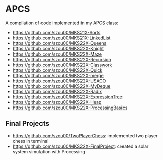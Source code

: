 # APCS

A compilation of code implemented in my APCS class:

- https://github.com/szou00/MKS21X-Sorts
- https://github.com/szou00/MKS21X-LinkedList
- https://github.com/szou00/MKS22X-Queens
- https://github.com/szou00/MKS22X-Knight
- https://github.com/szou00/MKS22X-Maze
- https://github.com/szou00/MKS22X-Recursion
- https://github.com/szou00/MKS22X-Classwork
- https://github.com/szou00/MKS22X-Quick
- https://github.com/szou00/MKS22X-merge
- https://github.com/szou00/MKS22X-USACO
- https://github.com/szou00/MKS22X-MyDeque
- https://github.com/szou00/MKS22X-Radix
- https://github.com/szou00/MKS22X-ExpressionTree
- https://github.com/szou00/MKS22X-Heap
- https://github.com/szou00/MKS22X-ProcessingBasics

## Final Projects
- https://github.com/szou00/TwoPlayerChess: implemented two player chess in terminal 
- https://github.com/szou00/MKS22X-FinalProject: created a solar system simulation with Processing
